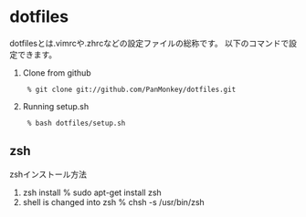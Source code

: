# dotfiles

dotfilesとは.vimrcや.zhrcなどの設定ファイルの総称です。
以下のコマンドで設定できます。

1. Clone from github

        % git clone git://github.com/PanMonkey/dotfiles.git

2. Running setup.sh

        % bash dotfiles/setup.sh

## zsh
zshインストール方法
1. zsh install
        % sudo apt-get install zsh
2. shell is changed into zsh
        % chsh -s /usr/bin/zsh

